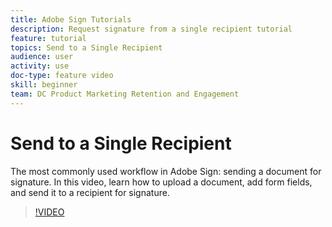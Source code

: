 ```yaml
---
title: Adobe Sign Tutorials
description: Request signature from a single recipient tutorial
feature: tutorial
topics: Send to a Single Recipient
audience: user
activity: use
doc-type: feature video
skill: beginner
team: DC Product Marketing Retention and Engagement
---
```


# Send to a Single Recipient

The most commonly used workflow in Adobe Sign: sending a document for signature. In this video, learn how to upload a document, add form fields, and send it to a recipient for signature.

>[!VIDEO](https://video.tv.adobe.com/v/33659)
